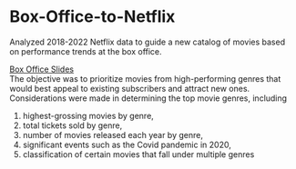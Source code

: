 # Box-Office-to-Netflix
Analyzed 2018-2022 Netflix data to guide a new catalog of movies based on performance trends at the box office.<br>

[Box Office Slides](https://docs.google.com/presentation/d/1UG98h6qXgzUief76dNQmU7si4dTNEb2o04mlRCH82AE/edit?usp=sharing)<br>
The objective was to prioritize movies from high-performing genres that would best appeal to existing subscribers and attract new ones. Considerations were made in determining the top movie genres, including 
1) highest-grossing movies by genre, <br>
2) total tickets sold by genre, <br>
3) number of movies released each year by genre, <br>
4) significant events such as the Covid pandemic in 2020, <br>
5) classification of certain movies that fall under multiple genres
